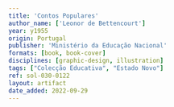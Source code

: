 ```yaml
---
title: 'Contos Populares'
author_name: ['Leonor de Bettencourt']
year: y1955
origin: Portugal
publisher: 'Ministério da Educação Nacional'
formats: [book, book-cover]
disciplines: [graphic-design, illustration]
tags: ["Colecção Educativa", "Estado Novo"]
ref: sol-030-0122
layout: artifact
date_added: 2022-09-29
---
```


